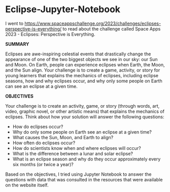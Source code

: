 # **Eclipse-Jupyter-Notebook**

I went to https://www.spaceappschallenge.org/2023/challenges/eclipses-perspective-is-everything/ to read about the challenge
called Space Apps 2023 - Eclipses: Perspective is Everything.

**SUMMARY**

Eclipses are awe-inspiring celestial events that drastically change the appearance of one of the two biggest objects we see in our sky: our Sun and Moon.
On Earth, people can experience eclipses when Earth, the Moon, and the Sun align. 
Your challenge is to create a game, activity, or story for young learners that explains the mechanics of eclipses,
including eclipse seasons, how and why eclipses occur, and why only some people on Earth can see an eclipse at a given time.

**OBJECTIVES**

Your challenge is to create an activity, game, or story (through words, art, video, graphic novel, or other artistic means) that explains the mechanics of eclipses.
Think about how your solution will answer the following questions:

- How do eclipses occur?
- Why do only some people on Earth see an eclipse at a given time?
- What causes the Sun, Moon, and Earth to align?
- How often do eclipses occur?
- How do scientists know when and where eclipses will occur?
- What is the difference between a lunar and solar eclipse?
- What is an eclipse season and why do they occur approximately every six months (or twice a year)?

Based on the objectives, I tried using Jupyter Notebook to answer the questions with data that was consulted in the resources that were available on the website itself.
